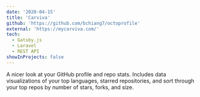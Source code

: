 ```yaml
---
date: '2020-04-15'
title: 'Carviva'
github: 'https://github.com/bchiang7/octoprofile'
external: 'https://mycarviva.com/'
tech:
  - Gatsby.js
  - Laravel
  - REST API
showInProjects: false
---
```


A nicer look at your GitHub profile and repo stats. Includes data visualizations of your top languages, starred repositories, and sort through your top repos by number of stars, forks, and size.
